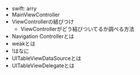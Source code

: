 - swift: arry
- MainViewController
- ViewControllerの結びつけ
  - ViewControllerがどう結びついてるか調べる方法
- Navigation Controllerとは
- weakとは
- !はなに
- UITableViewDataSourceとは
- UITableViewDelegateとは
